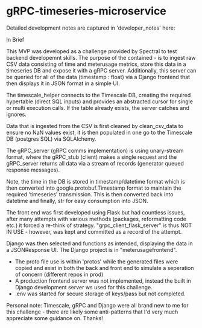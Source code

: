 # gRPC-timeseries-microservice


Detailed development notes are captured in 'developer_notes' here:

In Brief

This MVP was developed as a challenge provided by Spectral to test backend developemnt skills. The purpose of the contained - is to ingest raw CSV data consisting of time and meterusage metrics, store this data in a timeseries DB and expose it with a gRPC server. Additionally, this server can be queried for all of the data (timestamp : float) via a Django frontend that then displays it in JSON format in a simple UI.

The timescale_helper connects to the Timescale DB, creating the required hypertable (direct SQL inputs) and provides an abstracted cursor for single or multi execution calls. If the table already exists, the server catches and ignores. 

Data that is ingested from the CSV is first cleaned by clean_csv_data to ensure no NaN values exist, it is then populated in one go to the Timescale DB (postgres SQL) via SQLAlchemy.

The gRPC_server (gRPC comms implementation) is using unary-stream format, where the gRPC_stub (client) makes a single request and the gRPC_server returns all data via a stream of records (generator queued response messages).

Note, the time in the DB is stored in timestamp/datetime format which is then converted into google.protobuf.Timestamp format to maintain the required 'timeseries' transmission. This is then converted back into datetime and finally, str for easy consumption into JSON.

The front end was first developed using Flask but had countless issues, after many attempts with various methods (packages, reformatting code etc.) it forced a re-think of strategy. "grpc_client_flask_server" is thus NOT IN USE - however, was kept and committed as a record of the attempt.

Django was then selected and functions as intended, displaying the data in a JSONResponse UI. The Django project is in "meterusagefrontend".

* The proto file use is within 'protos' while the generated files were copied and exist in both the back and front end to simulate a seperation of concern (different repos in prod)
* A production frontend server was not implemented, instead the built in Django development server ws used for this challenge.
* .env was started for secure storage of keys/pass but not completed.

Personal note:
Timescale, gRPC and Django were all brand new to me for this challenge - there are likely some anti-patterns that I'd very much appreciate some guidance on. Thanks!



